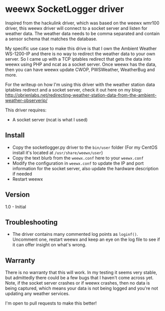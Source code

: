 # weewx SocketLogger driver

Inspired from the hackulink driver, which was based on the weewx wmr100 driver, this weewx driver will connect to a socket server and listen for weather data. The weather data needs to be comma separated and contain a sensor schema that matches the database.

My specific use case to make this drive is that I own the Ambient Weather WS-1200-IP and there is no way to redirect the weather data to your own server. So I came up with a TCP iptables redirect that gets the data into weewx using PHP and ncat as a socket server. Once weewx has the data, then you can have weewx update CWOP, PWSWeather, WeatherBug and more. 

For the writeup on how I'm using this driver with the weather station data iptables redirect and a socket server, check it out here on my blog: http://obrienlabs.net/redirecting-weather-station-data-from-the-ambient-weather-observerip/

This driver requires:
- A socket server (ncat is what I used)

## Install
- Copy the socketlogger.py driver to the `bin/user` folder (For my CentOS install it's located at `/usr/share/weewx/user`)
- Copy the text blurb from the `weewx.conf` here to your `weewx.conf`
- Modify the configuration in `weewx.conf` to update the IP and port information for the socket server, also update the hardware description if needed
- Restart weewx

## Version
1.0 - Initial

## Troubleshooting
- The driver contains many commented log points as `loginf()`. Uncomment one, restart weewx and keep an eye on the log file to see if it can offer insight on what's wrong. 

## Warranty

There is no warranty that this will work. In my testing it seems very stable, but admittedly there could be a few bugs that I haven't come across yet. Note, if the socket server crashes or if weewx crashes, then no data is being captured, which means your data is not being logged and you're not updating any weather services. 

I'm open to pull requests to make this better!
